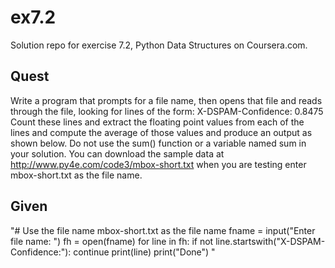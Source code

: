 # ex7.2

Solution repo for exercise 7.2, Python Data Structures on Coursera.com.

## Quest

Write a program that prompts for a file name, then opens that file and reads through the file, looking for lines of the form:
X-DSPAM-Confidence:    0.8475
Count these lines and extract the floating point values from each of the lines and compute the average of those values and produce an output as shown below. Do not use the sum() function or a variable named sum in your solution.
You can download the sample data at http://www.py4e.com/code3/mbox-short.txt when you are testing enter mbox-short.txt as the file name.

## Given

"# Use the file name mbox-short.txt as the file name
fname = input("Enter file name: ")
fh = open(fname)
for line in fh:
    if not line.startswith("X-DSPAM-Confidence:"):
        continue
    print(line)
print("Done")
"
